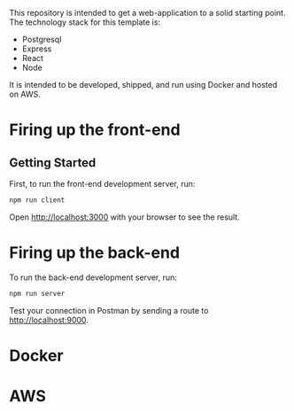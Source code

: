 This repository is intended to get a web-application to a solid starting point. The technology stack for this template is:
* Postgresql
* Express
* React
* Node

It is intended to be developed, shipped, and run using Docker and hosted on AWS.

# Firing up the front-end

## Getting Started

First, to run the front-end development server, run:

```bash
npm run client 
```

Open [http://localhost:3000](http://localhost:3000) with your browser to see the result.

# Firing up the back-end

To run the back-end development server, run:

```bash
npm run server
```

Test your connection in Postman by sending a route to [http://localhost:9000](http://localhost:9000).

# Docker

# AWS
